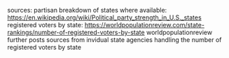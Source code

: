 
sources:
partisan breakdown of states where available: https://en.wikipedia.org/wiki/Political_party_strength_in_U.S._states
registered voters by state: https://worldpopulationreview.com/state-rankings/number-of-registered-voters-by-state
worldpopulationreview further posts sources from invidual state agencies handling the number of registered voters by state
